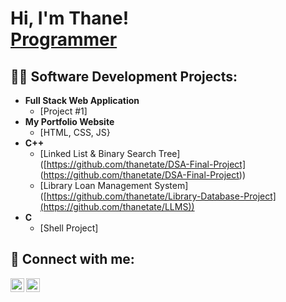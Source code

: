 <h1>Hi, I'm Thane! <br/><a href="https://github.com/thanetate">Programmer</a></h1>

<h2>👨‍💻 Software Development Projects:</h2>

- <b>Full Stack Web Application</b>
  - [Project #1]
- <b>My Portfolio Website</b>
   - [HTML, CSS, JS}
- <b>C++</b>
   - [Linked List & Binary Search Tree] ([https://github.com/thanetate/DSA-Final-Project] (https://github.com/thanetate/DSA-Final-Project))
   - [Library Loan Management System] ([https://github.com/thanetate/Library-Database-Project](https://github.com/thanetate/LLMS))
- <b>C</b>
   - [Shell Project]


<h2> 🤳 Connect with me:</h2>

[<img align="left" alt="thanetate | LinkedIn" width="22px" src="https://cdn.jsdelivr.net/npm/simple-icons@v3/icons/linkedin.svg" />][linkedin]
[<img align="left" alt="thanetate | Instagram" width="22px" src="https://cdn.jsdelivr.net/npm/simple-icons@v3/icons/instagram.svg" />][instagram]

[instagram]: https://www.instagram.com/thane.tate/
[linkedin]: https://linkedin.com/in/thane-tate-940302227

